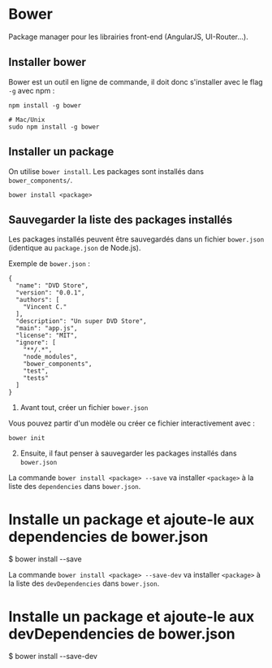 Bower
=====

Package manager pour les librairies front-end (AngularJS, UI-Router...).


Installer bower
---------------

Bower est un outil en ligne de commande, il doit donc s'installer avec le flag `-g` avec npm :

    npm install -g bower

    # Mac/Unix
    sudo npm install -g bower


Installer un package
--------------------

On utilise `bower install`. Les packages sont installés dans `bower_components/`.

    bower install <package>


Sauvegarder la liste des packages installés
-------------------------------------------

Les packages installés peuvent être sauvegardés dans un fichier `bower.json` (identique au `package.json` de Node.js).

Exemple de `bower.json` :

```
{
  "name": "DVD Store",
  "version": "0.0.1",
  "authors": [
    "Vincent C."
  ],
  "description": "Un super DVD Store",
  "main": "app.js",
  "license": "MIT",
  "ignore": [
    "**/.*",
    "node_modules",
    "bower_components",
    "test",
    "tests"
  ]
}
```

1) Avant tout, créer un fichier `bower.json`

Vous pouvez partir d'un modèle ou créer ce fichier interactivement avec :

    bower init

2) Ensuite, il faut penser à sauvegarder les packages installés dans `bower.json`

La commande `bower install <package> --save` va installer `<package>` à la liste des `dependencies` dans `bower.json`.

  # Installe un package et ajoute-le aux dependencies de bower.json
  $ bower install <package> --save

La commande `bower install <package> --save-dev` va installer `<package>` à la liste des `devDependencies` dans `bower.json`.

  # Installe un package et ajoute-le aux devDependencies de bower.json
  $ bower install <package> --save-dev
